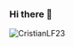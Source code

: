 ### Hi there 👋

<img src="https://komarev.com/ghpvc/?username=CristianLF23=Total%20de%20visualizações&color=0e75b6&style=flat" alt="CristianLF23" />

